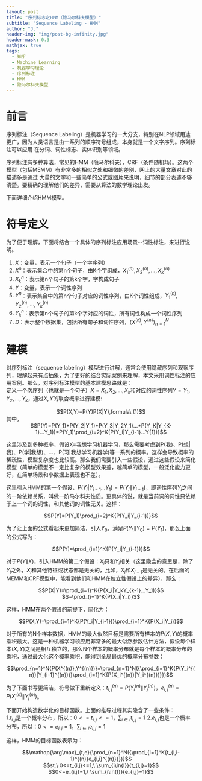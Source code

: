 ```yaml
---
layout: post
title: "序列标志之HMM（隐马尔科夫模型）"
subtitle: "Sequence Labeling - HMM"
author: "J."
header-img: "img/post-bg-infinity.jpg"
header-mask: 0.3
mathjax: true
tags:
  - 知乎
  - Machine Learning
  - 机器学习理论
  - 序列标注
  - HMM
  - 隐马尔科夫模型
---
```


# 前言

序列标注（Sequence Labeling）是机器学习的一大分支，特别在NLP领域用途更广，因为人类语言是由一系列的顺序符号组成，本身就是一个文字序列。序列标注可以应用
在分词、词性标志、实体识别等领域。

序列标注有多种算法，常见的HMM（隐马尔科夫）、CRF（条件随机场）。这两个模型（包括MEMM）有非常多的相似之处和细微的差别，网上的大量文章对此的描述多是通过
大量的文字和一些简单的公式或图片来说明，细节的部分表述不够清楚。要精确的理解他们的差异，需要从算法的数学理论出发。

下面详细介绍HMM模型。

# 符号定义

为了便于理解，下面将结合一个具体的序列标注应用场景--词性标注，来进行说明。
1. $X$：变量，表示一个句子（一个字序列）
2. $X^n$：表示集合中的第n个句子，由K个字组成，$X_1^{(n)},X_2^{(n)},...,X_k^{(n)}$
3. $X_k^n$：表示第n个句子的第k个字，字构成句子
4. $Y$：变量，表示一个词性序列
5. $Y^n$：表示集合中的第n个句子对应的词性序列，由K个词性组成，$Y_1^{(n)},Y_2^{(n)},...,Y_k^{(n)}$
6. $Y_k^n$：表示第n个句子的第k个字对应的词性，所有词性构成一个词性序列
6. $D$：表示整个数据集，包括所有句子和词性序列，${\{X^{(n)},Y^{(n)}\}}_{n=1}^N$

# 建模
对序列标注（sequence labeling）模型进行讲解，通常会使用隐藏序列和观察序列，理解起来有点抽象，为了更好的结合实际案例来理解，本文采用词性标注的应用案例。那么，对序列标注模型的基本建模思路就是：  
定义一个次序列（也就是一个句子）$X=X_1,X_2,...,X_k$和对应的词性序列$Y=Y_1,Y_2,...,Y_k$，通过$X,Y$的联合概率进行建模:
<center>
  $$P(X,Y)=P(Y)P(X|Y),formula\ (1)$$
</center>
其中，
<center>
  $$P(Y)=P(Y_1)*P(Y_2|Y_1)*P(Y_3|Y_2Y_1)...*P(Y_K|Y_{K-1}...Y_1))=P(Y_1)\prod_{i=2}^K{P(Y_i|Y_{i-1}...Y{1})}$$
</center>

这里涉及到多种概率，假设X=我想学习机器学习，那么需要考虑到P(我)、P(想\|我)、P(学\|我想)、...、P(习\|我想学习机器学)等一系列的概率。这样会导致概率的稀疏性，模型复杂度也比较高。那么我们需要引入一些假设，通过这些假设来简化模型（简单的模型不一定比复杂的模型效果差，越简单的模型，一般泛化能力更好，在简单场景和小数据上表现也不差）。


这里引入HMM的第一个假设，$P(Y_i|Y_{i-1}...Y_1)=P(Y_i\|Y_{i-1})$，即词性序列$Y_i$之间的一阶依赖关系，叫做一阶马尔科夫性质。更具体的说，就是当前词的词性只依赖于上一个词的词性，和其他词的词性无关。这样：
<center>
  $$P(Y)=P(Y_1)\prod_{i=2}^K{P(Y_i|Y_{i-1})}$$
</center>

为了让上面的公式看起来更加简洁，引入$Y_0$，满足$P(Y_1\|Y_0)=P(Y_1)$，那么上面的公式写为：
<center>
  $$P(Y)=\prod_{i=1}^K{P(Y_i|Y_{i-1})}$$
</center>

对于$P(Y\|X)$，引入HMM的第二个假设：$X_i$只和$Y_i$相关（这里隐含的意思是，除了$Y_i$之外，$X_i$和其他特征或状态都是无关的，比如，$X_i$和$X_{i+1}$是无关的。在后面的MEMM和CRF模型中，能看到他们和HMM在独立性假设上的差异），那么：
<center>
  $$P(X|Y)=\prod_{i=1}^K{P(X_i|Y_kY_{k-1}...Y_1)}$$
</center>
<center>
  $$=\prod_{i=1}^K{P(X_i|Y_i)}$$
</center>

这样，HMM在两个假设的前提下，简化为：
<center>
  $$P(X,Y)=\prod_{i=1}^K{P(Y_i|Y_{i-1})}\prod_{i=1}^K{P(X_i|Y_i)}$$
</center>

对于所有的N个样本数据，HMM的最大似然目标是需要所有样本的$P(X,Y)$的概率乘积最大。这是一种机器学习领应用非常多的最大似然参数估计方法，假设每个样本$(X,Y)$之间是相互独立的，那么N个样本的概率分布就是每个样本的概率分布的乘积，通过最大化这个概率乘积，能得到全局最优的概率分布参数：
<center>
  $$\prod_{n=1}^N{P(X^{(n)},Y^{(n)})}=\prod_{n=1}^N({\prod_{i=1}^K{P(Y_i^{(n)}|Y_{i-1}^{(n)})}\prod_{i=1}^K{P(X_i^{(n)}|Y_i^{(n)})}})$$
</center>

为了下面书写更简洁，符号做下重新定义：$t_{i,j}^{(n)}=P(Y_i^{(n)}\|Y_j^{(n)})$，$e_{i,j}^{(n)}=P(X_i^{(n)}\|Y_j^{(n)})$。

下面开始构造数学化的目标函数。上面的推导过程其实隐含了一些条件：  
1.$t_{i,j}$是一个概率分布，所以：$0<=t_{i,j}<=1$，$\sum_{i\in{I}}{t_{i,j}=1}$
2.$e_{i,j}$也是一个概率分布，所以：$0<=e_{i,j}=1$，$\sum_{i\in{I}}{e_{i,j}=1}$

这样，HMM的目标函数表示为：
<center>
  $$\mathop{\arg\max}_{t,e}{\prod_{n=1}^N({\prod_{i=1}^K{t_{i,i-1}^{(n)}e_{i,i}^{(n)}}})}$$
</center>
<center>
  $$st.\ 0<=t_{i,j}<=1,\ \sum_{i\in{I}}{t_{i,j}=1}$$
</center>
<center>
  $$0<=e_{i,j}=1,\ \sum_{i\in{I}}{e_{i,j}=1}$$
</center>
